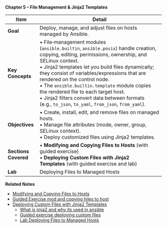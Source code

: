 **Chapter 5 – File Management & Jinja2 Templates**

|Item|Detail|
|---|---|
|**Goal**|Deploy, manage, and adjust files on hosts managed by Ansible.|
|**Key Concepts**|• File‑management modules (`ansible.builtin`, `ansible.posix`) handle creation, copying, editing, permissions, ownership, and SELinux context.  <br>• Jinja2 templates let you build files dynamically; they consist of variables/expressions that are rendered on the control node.  <br>• The `ansible.builtin.template` module copies the rendered file to each target host.  <br>• Jinja2 filters convert data between formats (e.g., `to_json`, `to_yaml`, `from_json`, `from_yaml`).|
|**Objectives**|• Create, install, edit, and remove files on managed hosts.  <br>• Manage file attributes (mode, owner, group, SELinux context).  <br>• Deploy customized files using Jinja2 templates.|
|**Sections Covered**|• **Modifying and Copying Files to Hosts** (with guided exercise)  <br>• **Deploying Custom Files with Jinja2 Templates** (with guided exercise and lab)|
|**Lab**|Deploying Files to Managed Hosts|

**Related Notes**

- [Modifying and Copying Files to Hosts](obsidian://open?file=Modifying%20and%20Copying%20Files%20to%20Hosts.md)
- [Guided Exercise mod and copying hiles to host](obsidian://open?file=Guided%20Exercise%20mod%20and%20copying%20hiles%20to%20host.md)
- [Deploying Custom Files with Jinja2 Templates](obsidian://open?file=Deploying%20Custom%20Files%20with%20Jinja2%20Templates.md)
    - [What is jinja2 and why its used in ansible](obsidian://open?file=What%20is%20jinja2%20and%20why%20its%20used%20in%20ansible.md)
    - [Guided exercise deploying custom files](obsidian://open?file=Guided%20exercise%20deploying%20custom%20files.md)
    - [Lab Deploying Files to Managed Hosts](obsidian://open?file=Lab%20Deploying%20Files%20to%20Managed%20Hosts.md)